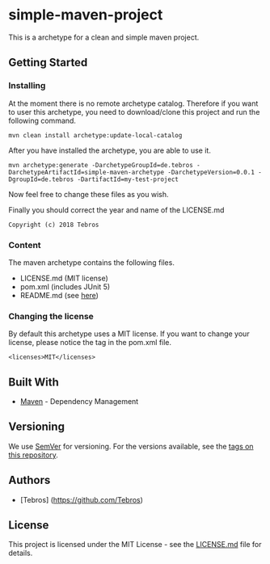 # simple-maven-project

This is a archetype for a clean and simple maven project.

## Getting Started

### Installing

At the moment there is no remote archetype catalog. Therefore if you want to user this archetype, you need to download/clone this project and run the following command.

```
mvn clean install archetype:update-local-catalog
```

After you have installed the archetype, you are able to use it.

```
mvn archetype:generate -DarchetypeGroupId=de.tebros -DarchetypeArtifactId=simple-maven-archetype -DarchetypeVersion=0.0.1 -DgroupId=de.tebros -DartifactId=my-test-project
```

Now feel free to change these files as you wish.

Finally you should correct the year and name of the LICENSE.md

```
Copyright (c) 2018 Tebros
```

### Content

The maven archetype contains the following files.

* LICENSE.md (MIT license)
* pom.xml (includes JUnit 5)
* README.md (see [here](https://gist.github.com/PurpleBooth/109311bb0361f32d87a2))

### Changing the license

By default this archetype uses a MIT license. If you want to change your license, please notice the <licenses> tag in the pom.xml file.

```
<licenses>MIT</licenses>
```

## Built With

* [Maven](https://maven.apache.org/) - Dependency Management

## Versioning

We use [SemVer](http://semver.org/) for versioning. For the versions available, see the [tags on this repository](https://github.com/Tebros/maven-archetype-simple-project/tags). 

## Authors

* [Tebros] (https://github.com/Tebros)

## License

This project is licensed under the MIT License - see the [LICENSE.md](LICENSE.md) file for details.
